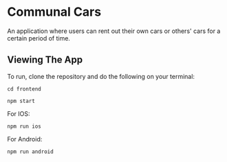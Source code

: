# Communal Cars

An application where users can rent out their own cars or others' cars for a certain period of time.

## Viewing The App
To run, clone the repository and do the following on your terminal:

`cd frontend`

`npm start`


For IOS:

`npm run ios`


For Android: 

`npm run android`